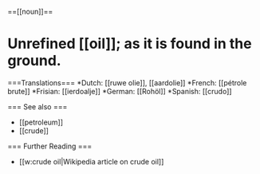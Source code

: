 ==[[noun]]==
# Unrefined [[oil]]; as it is found in the ground.

===Translations===
*Dutch: [[ruwe olie]], [[aardolie]]
*French: [[pétrole brute]]
*Frisian: [[ierdoalje]]
*German: [[Rohöl]]
*Spanish: [[crudo]]

=== See also ===
* [[petroleum]]
* [[crude]]

=== Further Reading ===
* [[w:crude oil|Wikipedia article on crude oil]]
